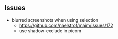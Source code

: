 ## Issues
- blurred screenshots when using selection
	- https://github.com/naelstrof/maim/issues/172
	- use shadow-exclude in picom